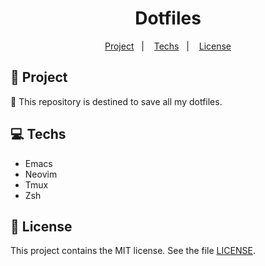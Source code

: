 <h1 align="center">
  Dotfiles
</h1>

<p align="center">
  <a href="#rocket-project">Project</a>&nbsp;&nbsp;&nbsp;|&nbsp;&nbsp;&nbsp;
  <a href="#computer-techs">Techs</a>&nbsp;&nbsp;&nbsp;|&nbsp;&nbsp;&nbsp;
  <a href="#memo-license">License</a>
</p>

## :rocket: Project

:scroll: This repository is destined to save all my dotfiles.

## :computer: Techs

- Emacs
- Neovim
- Tmux
- Zsh

## :memo: License

This project contains the MIT license. See the file [LICENSE](LICENSE).
